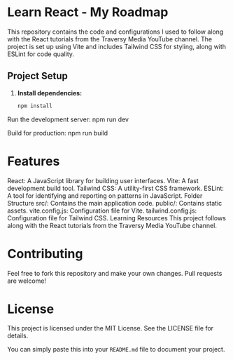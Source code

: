 # Learn React - My Roadmap

This repository contains the code and configurations I used to follow along with the React tutorials from the Traversy Media YouTube channel. The project is set up using Vite and includes Tailwind CSS for styling, along with ESLint for code quality.

## Project Setup

1. **Install dependencies:**
   ```bash
   npm install
Run the development server:
npm run dev

Build for production:
npm run build

# Features
React: A JavaScript library for building user interfaces.
Vite: A fast development build tool.
Tailwind CSS: A utility-first CSS framework.
ESLint: A tool for identifying and reporting on patterns in JavaScript.
Folder Structure
src/: Contains the main application code.
public/: Contains static assets.
vite.config.js: Configuration file for Vite.
tailwind.config.js: Configuration file for Tailwind CSS.
Learning Resources
This project follows along with the React tutorials from the Traversy Media YouTube channel.

# Contributing
Feel free to fork this repository and make your own changes. Pull requests are welcome!

# License
This project is licensed under the MIT License. See the LICENSE file for details.


You can simply paste this into your `README.md` file to document your project.